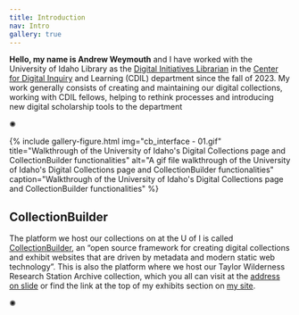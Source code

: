 ```yaml
---
title: Introduction
nav: Intro
gallery: true
---
```


**Hello, my name is Andrew Weymouth** and I have worked with the University of Idaho Library as the [Digital Initiatives Librarian](https://www.lib.uidaho.edu/about/people/aweymouth.html) in the [Center for Digital Inquiry](https://cdil.lib.uidaho.edu/) and Learning (CDIL) department since the fall of 2023. My work generally consists of creating and maintaining our digital collections, working with CDIL fellows, helping to rethink processes and introducing new digital scholarship tools to the department

<p class="symbol">&#10042;</p>

{% include gallery-figure.html img="cb_interface - 01.gif" title="Walkthrough of the University of Idaho's Digital Collections page and CollectionBuilder functionalities" alt="A gif file walkthrough of the University of Idaho's Digital Collections page and CollectionBuilder functionalities" caption="Walkthrough of the University of Idaho's Digital Collections page and CollectionBuilder functionalities" %}

## CollectionBuilder

The platform we host our collections on at the U of I is called [CollectionBuilder](https://collectionbuilder.github.io/),  an “open source framework for creating digital collections and exhibit websites that are driven by metadata and modern static web technology”. This is also the platform where we host our Taylor Wilderness Research Station Archive collection, which you all can visit at the [address on slide](https://www.lib.uidaho.edu/digital/taylor-archive/) or find the link at the top of my exhibits section on [my site](https://aweymo.github.io/base).

<p class="symbol">&#10042;</p>

